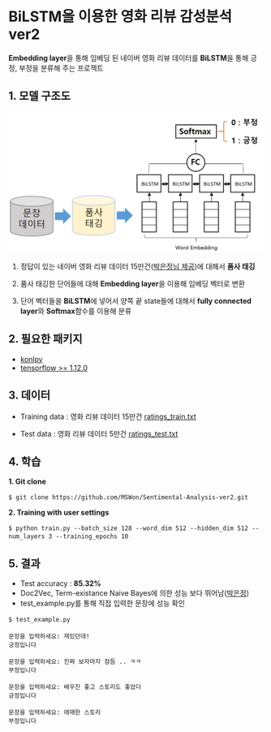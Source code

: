 # BiLSTM을 이용한 영화 리뷰 감성분석 ver2
**Embedding layer**을 통해 임베딩 된 네이버 영화 리뷰 데이터를 **BiLSTM**을 통해 긍정, 부정을 분류해 주는 프로젝트

## 1. 모델 구조도
![alt text](https://github.com/MSWon/Sentimental-Analysis-ver2/blob/master/images/model.png "Model")

1. 정답이 있는 네이버 영화 리뷰 데이터 15만건([박은정님 제공](https://github.com/e9t/nsmc))에 대해서 **품사 태깅**

2. 품사 태깅한 단어들에 대해 **Embedding layer**을 이용해 임베딩 벡터로 변환

3. 단어 벡터들을 **BiLSTM**에 넣어서 양쪽 끝 state들에 대해서 **fully connected layer**와 **Softmax**함수를 이용해 분류

## 2. 필요한 패키지

- [konlpy](http://konlpy.org/en/v0.4.4/)
- [tensorflow >= 1.12.0](https://www.tensorflow.org/)


## 3. 데이터

- Training data : 영화 리뷰 데이터 15만건 [ratings_train.txt](https://github.com/e9t/nsmc)

- Test data : 영화 리뷰 데이터 5만건 [ratings_test.txt](https://github.com/e9t/nsmc)

## 4. 학습

**1. Git clone**
```
$ git clone https://github.com/MSWon/Sentimental-Analysis-ver2.git
```
**2. Training with user settings**
```
$ python train.py --batch_size 128 --word_dim 512 --hidden_dim 512 --num_layers 3 --training_epochs 10
```

## 5. 결과

- Test accuracy : **85.32%**
- Doc2Vec, Term-existance Naive Bayes에 의한 성능 보다 뛰어남([박은정](https://www.slideshare.net/lucypark/nltk-gensim))
- test_example.py를 통해 직접 입력한 문장에 성능 확인
```
$ test_example.py

문장을 입력하세요: 재밌던데!
긍정입니다

문장을 입력하세요: 진짜 보자마자 잠듬 .. ㅋㅋ
부정입니다

문장을 입력하세요: 배우진 좋고 스토리도 좋았다
긍정입니다

문장을 입력하세요: 애매한 스토리
부정입니다
```
